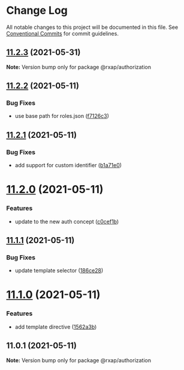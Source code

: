 # Change Log

All notable changes to this project will be documented in this file.
See [Conventional Commits](https://conventionalcommits.org) for commit guidelines.

## [11.2.3](https://gitlab.com/rxap/packages/compare/@rxap/authorization@11.2.2...@rxap/authorization@11.2.3) (2021-05-31)

**Note:** Version bump only for package @rxap/authorization





## [11.2.2](https://gitlab.com/rxap/packages/compare/@rxap/authorization@11.2.1...@rxap/authorization@11.2.2) (2021-05-11)


### Bug Fixes

* use base path for roles.json ([f7126c3](https://gitlab.com/rxap/packages/commit/f7126c3994c6f08d32e35c50032306e3ecc472a8))





## [11.2.1](https://gitlab.com/rxap/packages/compare/@rxap/authorization@11.2.0...@rxap/authorization@11.2.1) (2021-05-11)


### Bug Fixes

* add support for custom identifier ([b1a71e0](https://gitlab.com/rxap/packages/commit/b1a71e0aa681a56d42c911d9e4a43734354c8450))





# [11.2.0](https://gitlab.com/rxap/packages/compare/@rxap/authorization@11.1.1...@rxap/authorization@11.2.0) (2021-05-11)


### Features

* update to the new auth concept ([c0cef1b](https://gitlab.com/rxap/packages/commit/c0cef1b0a42629bc7d12f2b8b578201c30d26b70))





## [11.1.1](https://gitlab.com/rxap/packages/compare/@rxap/authorization@11.1.0...@rxap/authorization@11.1.1) (2021-05-11)


### Bug Fixes

* update template selector ([186ce28](https://gitlab.com/rxap/packages/commit/186ce28ce2f764e02f2fa72c8056cd7d236b8e41))





# [11.1.0](https://gitlab.com/rxap/packages/compare/@rxap/authorization@11.0.1...@rxap/authorization@11.1.0) (2021-05-11)


### Features

* add template directive ([1562a3b](https://gitlab.com/rxap/packages/commit/1562a3b6c8fae41770483b8b0448f18336e27e2a))





## 11.0.1 (2021-05-11)

**Note:** Version bump only for package @rxap/authorization
